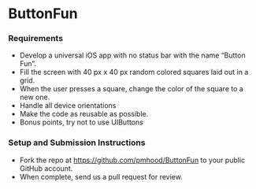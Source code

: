 ButtonFun
=========

### Requirements
*	Develop a universal iOS app with no status bar with the name “Button Fun”.
* Fill the screen with 40 px x 40 px random colored squares laid out in a grid.
* When the user presses a square, change the color of the square to a new one.
* Handle all device orientations 
* Make the code as reusable as possible.
* Bonus points, try not to use UIButtons

### Setup and Submission Instructions

*	Fork the repo at https://github.com/pmhood/ButtonFun to your public GitHub account.
* When complete, send us a pull request for review.

